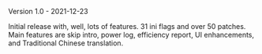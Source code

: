 Version 1.0 - 2021-12-23

Initial release with, well, lots of features.  31 ini flags and over 50 patches.
Main features are skip intro, power log, efficiency report, UI enhancements, and Traditional Chinese translation.